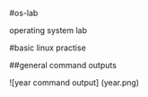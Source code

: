 #os-lab

operating system lab

#basic linux practise

##general command outputs

![year command output] (year.png)

